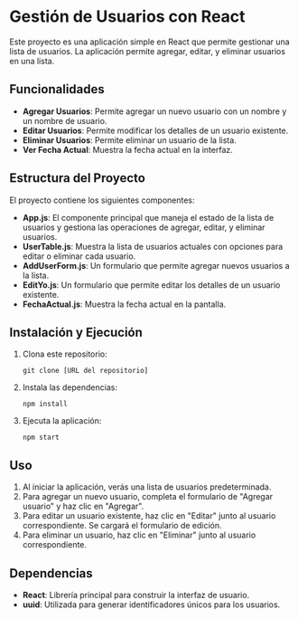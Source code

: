 
# Gestión de Usuarios con React

Este proyecto es una aplicación simple en React que permite gestionar una lista de usuarios. La aplicación permite agregar, editar, y eliminar usuarios en una lista.

## Funcionalidades

- **Agregar Usuarios**: Permite agregar un nuevo usuario con un nombre y un nombre de usuario.
- **Editar Usuarios**: Permite modificar los detalles de un usuario existente.
- **Eliminar Usuarios**: Permite eliminar un usuario de la lista.
- **Ver Fecha Actual**: Muestra la fecha actual en la interfaz.

## Estructura del Proyecto

El proyecto contiene los siguientes componentes:

- **App.js**: El componente principal que maneja el estado de la lista de usuarios y gestiona las operaciones de agregar, editar, y eliminar usuarios.
- **UserTable.js**: Muestra la lista de usuarios actuales con opciones para editar o eliminar cada usuario.
- **AddUserForm.js**: Un formulario que permite agregar nuevos usuarios a la lista.
- **EditYo.js**: Un formulario que permite editar los detalles de un usuario existente.
- **FechaActual.js**: Muestra la fecha actual en la pantalla.

## Instalación y Ejecución

1. Clona este repositorio:
   ```
   git clone [URL del repositorio]
   ```

2. Instala las dependencias:
   ```
   npm install
   ```

3. Ejecuta la aplicación:
   ```
   npm start
   ```

## Uso

1. Al iniciar la aplicación, verás una lista de usuarios predeterminada.
2. Para agregar un nuevo usuario, completa el formulario de "Agregar usuario" y haz clic en "Agregar".
3. Para editar un usuario existente, haz clic en "Editar" junto al usuario correspondiente. Se cargará el formulario de edición.
4. Para eliminar un usuario, haz clic en "Eliminar" junto al usuario correspondiente.

## Dependencias

- **React**: Librería principal para construir la interfaz de usuario.
- **uuid**: Utilizada para generar identificadores únicos para los usuarios.

